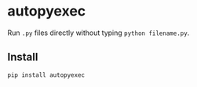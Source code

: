 # autopyexec

Run `.py` files directly without typing `python filename.py`.

## Install
```bash
pip install autopyexec

